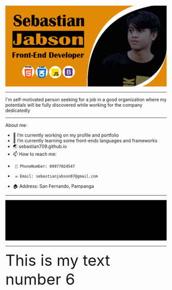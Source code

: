  ![Sebastian on SCJ](https://raw.githubusercontent.com/sebastian709/sebastian709/main/SCJBanner.png)

_________________________________________________

 I'm self-motivated person seeking for a job in a good organization where my potentials will be fully
discovered while working for the company dedicatedly

____________________________

About me:

- 🔭 I’m currently working on my profile and portfolio
- 🌱 I’m currently learning some front-ends languages and frameworks
- 🌏 sebastian709.github.io
- 📫 How to reach me: 
-      📱 PhoneNumber: 09977024547
-      ✉️ Email: sebastianjabson07@gmail.com
- 🏠 Address: San Fernando, Pampanga

_________________________________________________


![Sebastian on SCJ](https://raw.githubusercontent.com/sebastian709/sebastian709/main/code.gif)


_______________________________

<font size="50"> This is my text number 6</font>